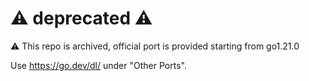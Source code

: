 # ⚠️ deprecated ⚠️

⚠️ This repo is archived, official port is provided starting from go1.21.0

Use https://go.dev/dl/ under "Other Ports".